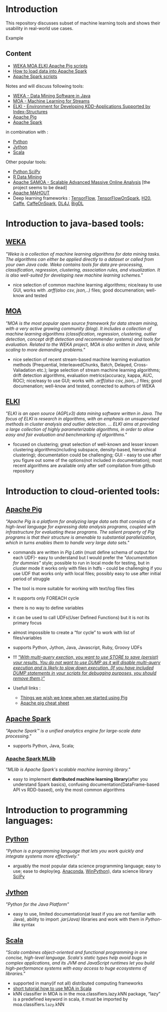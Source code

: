 ﻿# Introduction
This repository discusses subset of machine learning tools and shows their usability in real-world use cases.

Example

## Content
* [WEKA,MOA,ELKI,Apache Pig scripts](https://github.com/5uperpalo/Machine-Learning/blob/master/Machine-Learning-Tools/weka_moa_elki_pig.md)
* [How to load data into Apache Spark](https://github.com/5uperpalo/Machine-Learning/blob/master/Machine-Learning-Tools/spark_load_data.md)
* [Apache Spark scripts](https://github.com/5uperpalo/Machine-Learning/blob/master/Machine-Learning-Tools/dev_scripts.ipynb)

Notes and will discuss following tools:
* [WEKA - Data Mining Software in Java](https://www.cs.waikato.ac.nz/ml/weka/)
* [MOA - Machine Learning for Streams](https://moa.cms.waikato.ac.nz/)
* [ELKI - Environment for Developing KDD-Applications Supported by Index-Structures](https://elki-project.github.io/)
* [Apache Pig](https://pig.apache.org/)
* [Apache Spark](https://spark.apache.org/)

in combination with :
* [Python](https://www.python.org/)
* [Jython](http://www.jython.org/)
* [Scala](https://www.scala-lang.org/)

Other popular tools:
* [Python SciPy](https://www.scipy.org/)
* [R Data Mining](http://www.rdatamining.com/)
* [Apache SAMOA - Scalable Advanced Massive Online Analysis](https://samoa.incubator.apache.org/) [the project seems to be dead]
* [Apache MAHOUT](https://mahout.apache.org/)
* Deep learning frameworks : [TensorFlow](https://www.tensorflow.org/), [TensorFlowOnSpark](https://github.com/yahoo/TensorFlowOnSpark), [H20](https://www.h2o.ai/), [Caffe](http://caffe.berkeleyvision.org/), [CaffeOnSpark](https://github.com/yahoo/CaffeOnSpark), [DL4J](https://deeplearning4j.org/), [BigDL](https://bigdl-project.github.io/)

# Introduction to java-based tools:
## [WEKA](https://www.cs.waikato.ac.nz/ml/weka/)
*"Weka is a collection of machine learning algorithms for data mining tasks. The algorithms can either be applied directly to a dataset or called from your own Java code. Weka contains tools for data pre-processing, classification, regression, clustering, association rules, and visualization. It is also well-suited for developing new machine learning schemes."*
- nice selection of common machine learning algorithms; nice/easy to use GUI, works with *.arff(also csv, json,..)* files; good documenation; well-know and tested
## [MOA](https://moa.cms.waikato.ac.nz/)
*"MOA is the most popular open source framework for data stream mining, with a very active growing community (blog). It includes a collection of machine learning algorithms (classification, regression, clustering, outlier detection, concept drift detection and recommender systems) and tools for evaluation. Related to the WEKA project, MOA is also written in Java, while scaling to more demanding problems."*
- nice selection of recent stream-based machine learning evaluation methods (Prequential, InterleavedChunks, Batch, Delayed, Cross-Valiadation etc.); large selection of stream machine learning algorithms; drift detection algorithms, evaluation metrics(accuracy, kappa, AUC, ROC); nice/easy to use GUI; works with *.arff(also csv, json,..)* files; good documenation; well-know and tested, connected to authors of WEKA
## [ELKI](https://elki-project.github.io/)
*"ELKI is an open source (AGPLv3) data mining software written in Java. The focus of ELKI is research in algorithms, with an emphasis on unsupervised methods in cluster analysis and outlier detection. ... ELKI aims at providing a large collection of highly parameterizable algorithms, in order to allow easy and fair evaluation and benchmarking of algorithms."*
- focused on clustering; great selection of well-known and lesser known clustering algorithms(including subspace, density-based, hierarchical clustering); documentation could be challenging; GUI - easy to use after you figure out some of the options(not included in documentation); most recent algorithms are available only after self compilation from github repository

# Introduction to cloud-oriented tools:
## [Apache Pig](https://pig.apache.org/)
*"Apache Pig is a platform for analyzing large data sets that consists of a high-level language for expressing data analysis programs, coupled with infrastructure for evaluating these programs. The salient property of Pig programs is that their structure is amenable to substantial parallelization, which in turns enables them to handle very large data sets."*
- commands are written in *Pig Latin* (must define schema of output for each UDF)- easy to understand but I would prefer the *"documentation for dummies"* style; possible to run in local mode for testing, but in cluster mode it works only with files in hdfs - could be challenging if you use UDF that works only with local files; possibly easy to use after initial period of struggle
- The tool is more suitable for working with text/log files files
- It supports only FOREACH cycle
- there is no way to define variables
- it can be used to call UDFs(User Defined Functions) but it is not its primary focus
- almost impossible to create a “for cycle” to work with list of files/variables
- supports Python, Jython, Java, Javascript, Ruby, Groovy UDFs
- !!! [*"With multi-query exection, you want to use STORE to save (persist) your results. You do not want to use DUMP as it will disable multi-query execution and is likely to slow down execution. (If you have included DUMP statements in your scripts for debugging purposes, you should remove them.)"*](https://pig.apache.org/docs/r0.14.0/perf.html#multi-query-execution)

- Usefull links :
	- [Things we wish we knew when we started using Pig](https://umbrella.cisco.com/blog/2013/04/08/pig-jruby/)
	- [Apache pig cheat sheet](https://www.qubole.com/resources/pig-function-cheat-sheet/)


## [Apache Spark](https://spark.apache.org/)
*"Apache Spark™ is a unified analytics engine for large-scale data processing."*
- supports Python, Java, Scala;
### [Apache Spark MLlib](https://spark.apache.org/mllib/)
*"MLlib is Apache Spark's scalable machine learning library."*
- easy to implement **distributed machine learning library**(after you understand Spark basics), confusing documentation(DataFrame-based API vs RDD-based), only the most common algorithms

# Introduction to programming languages:
## [Python](https://www.python.org/)
*"Python is a programming language that lets you work quickly and integrate systems more effectively."*
- arguably the most popular data science programming language; easy to use; ease to deploy(eg. [Anaconda](https://anaconda.org/anaconda/python), [WinPython](https://winpython.github.io/)), data science library [SciPy](https://www.scipy.org/)
## [Jython](http://www.jython.org/)
*"Python for the Java Platform"*
- easy to use, limited documentation(at least if you are not familiar with Java), ability to import *.jar(Java)* libraries and work with them in *Python-like* syntax
## [Scala](https://www.scala-lang.org/)
*"Scala combines object-oriented and functional programming in one concise, high-level language. Scala's static types help avoid bugs in complex applications, and its JVM and JavaScript runtimes let you build high-performance systems with easy access to huge ecosystems of libraries."*
- supported in many(if not all) distributed computing frameworks
- [short tutorial how to use MOA in Scala](https://moa.cms.waikato.ac.nz/using-moa-with-scala-and-its-interactive-shell/)
- kNN classifier in MOA is in the moa.classifiers.lazy.kNN package, “lazy” is a predefined keyword in scala, it must be imported by moa.classifiers.`lazy`.kNN
